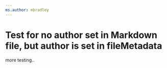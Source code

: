 ```yaml
---
ms.author: mbradley
---
```

# Test for no author set in Markdown file, but author is set in fileMetadata

more testing..
